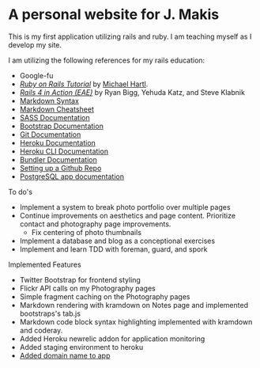 # A personal website for J. Makis

This is my first application utilizing rails and ruby. I am teaching myself as I develop my site.

I am utilizing the following references for my rails education:

+ Google-fu
+ [*Ruby on Rails Tutorial*](http://railstutorial.org/) by [Michael Hartl](http://michaelhartl.com/).
+ [*Rails 4 in Action (EAE)*](http://www.manning.com/bigg2/) by Ryan Bigg, Yehuda Katz, and Steve Klabnik
+ [Markdown Syntax](http://daringfireball.net/projects/markdown/syntax#list)
+ [Markdown Cheatsheet](https://github.com/adam-p/markdown-here/wiki/Markdown-Cheatsheet)
+ [SASS Documentation](http://sass-lang.com/)
+ [Bootstrap Documentation](http://getbootstrap.com/components/)
+ [Git Documentation](http://gitref.org/)
+ [Heroku Documentation](https://devcenter.heroku.com/)
+ [Heroku CLI Documentation](https://devcenter.heroku.com/articles/heroku-command)
+ [Bundler Documentation](http://bundler.io/v1.5/rationale.html)
+ [Setting up a Github Repo](https://help.github.com/articles/create-a-repo)
+ [PostgreSQL app documentation](http://postgresapp.com/documentation/)

To do's

+ Implement a system to break photo portfolio over multiple pages
+ Continue improvements on aesthetics and page content. Prioritize contact and photography page improvements.
  + Fix centering of photo thumbnails
+ Implement a database and blog as a conceptional exercises
+ Implement and learn TDD with foreman, guard, and spork

Implemented Features

+ Twitter Bootstrap for frontend styling
+ Flickr API calls on my Photography pages
+ Simple fragment caching on the Photography pages
+ Markdown rendering with kramdown on Notes page and implemented bootstraps's tab.js
+ Markdown code block syntax highlighting implemented with kramdown and coderay.
+ Added Heroku newrelic addon for application monitoring
+ Added staging environment to heroku
+ [Added domain name to app](http://www.johnjmakis.com)